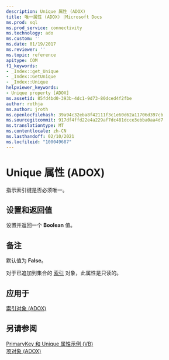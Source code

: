 ```yaml
---
description: Unique 属性 (ADOX)
title: 唯一属性 (ADOX) |Microsoft Docs
ms.prod: sql
ms.prod_service: connectivity
ms.technology: ado
ms.custom: ''
ms.date: 01/19/2017
ms.reviewer: ''
ms.topic: reference
apitype: COM
f1_keywords:
- _Index::get_Unique
- _Index::GetUnique
- _Index::Unique
helpviewer_keywords:
- Unique property [ADOX]
ms.assetid: 85fd4bd0-393b-4dc1-9d73-80dced4f2fbe
author: rothja
ms.author: jroth
ms.openlocfilehash: 39a94c32eba8f42111f3c1e60d62a11706d397cb
ms.sourcegitcommit: 917df4ffd22e4a229af7dc481dcce3ebba0aa4d7
ms.translationtype: MT
ms.contentlocale: zh-CN
ms.lasthandoff: 02/10/2021
ms.locfileid: "100049687"
---
```

# <a name="unique-property-adox"></a>Unique 属性 (ADOX)
指示索引键是否必须唯一。  
  
## <a name="settings-and-return-values"></a>设置和返回值  
 设置并返回一个 **Boolean** 值。  
  
## <a name="remarks"></a>备注  
 默认值为 **False**。  
  
 对于已追加到集合的 [索引](./index-object-adox.md) 对象，此属性是只读的。  
  
## <a name="applies-to"></a>应用于  
 [索引对象 (ADOX)](./index-object-adox.md)  
  
## <a name="see-also"></a>另请参阅  
 [PrimaryKey 和 Unique 属性示例 (VB) ](./primarykey-and-unique-properties-example-vb.md)   
 [项对象 (ADOX)](./key-object-adox.md)